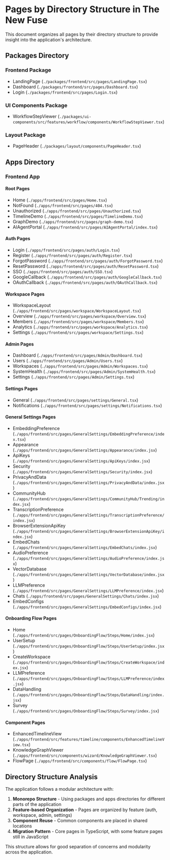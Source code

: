 # Pages by Directory Structure in The New Fuse

This document organizes all pages by their directory structure to provide insight into the application's architecture.

## Packages Directory

### Frontend Package
- LandingPage (`./packages/frontend/src/pages/LandingPage.tsx`)
- Dashboard (`./packages/frontend/src/pages/Dashboard.tsx`)
- Login (`./packages/frontend/src/pages/Login.tsx`)

### UI Components Package
- WorkflowStepViewer (`./packages/ui-components/src/features/workflow/components/WorkflowStepViewer.tsx`)

### Layout Package
- PageHeader (`./packages/layout/components/PageHeader.tsx`)

## Apps Directory

### Frontend App

#### Root Pages
- Home (`./apps/frontend/src/pages/Home.tsx`)
- NotFound (`./apps/frontend/src/pages/404.tsx`)
- Unauthorized (`./apps/frontend/src/pages/Unauthorized.tsx`)
- TimelineDemo (`./apps/frontend/src/pages/TimelineDemo.tsx`)
- GraphDemo (`./apps/frontend/src/pages/graph-demo.tsx`)
- AIAgentPortal (`./apps/frontend/src/pages/AIAgentPortal/index.tsx`)

#### Auth Pages
- Login (`./apps/frontend/src/pages/auth/Login.tsx`)
- Register (`./apps/frontend/src/pages/auth/Register.tsx`)
- ForgotPassword (`./apps/frontend/src/pages/auth/ForgotPassword.tsx`)
- ResetPassword (`./apps/frontend/src/pages/auth/ResetPassword.tsx`)
- SSO (`./apps/frontend/src/pages/auth/SSO.tsx`)
- GoogleCallback (`./apps/frontend/src/pages/auth/GoogleCallback.tsx`)
- OAuthCallback (`./apps/frontend/src/pages/auth/OAuthCallback.tsx`)

#### Workspace Pages
- WorkspaceLayout (`./apps/frontend/src/pages/workspace/WorkspaceLayout.tsx`)
- Overview (`./apps/frontend/src/pages/workspace/Overview.tsx`)
- Members (`./apps/frontend/src/pages/workspace/Members.tsx`)
- Analytics (`./apps/frontend/src/pages/workspace/Analytics.tsx`)
- Settings (`./apps/frontend/src/pages/workspace/Settings.tsx`)

#### Admin Pages
- Dashboard (`./apps/frontend/src/pages/Admin/Dashboard.tsx`)
- Users (`./apps/frontend/src/pages/Admin/Users.tsx`)
- Workspaces (`./apps/frontend/src/pages/Admin/Workspaces.tsx`)
- SystemHealth (`./apps/frontend/src/pages/Admin/SystemHealth.tsx`)
- Settings (`./apps/frontend/src/pages/Admin/Settings.tsx`)

#### Settings Pages
- General (`./apps/frontend/src/pages/settings/General.tsx`)
- Notifications (`./apps/frontend/src/pages/settings/Notifications.tsx`)

#### General Settings Pages
- EmbeddingPreference (`./apps/frontend/src/pages/GeneralSettings/EmbeddingPreference/index.tsx`)
- Appearance (`./apps/frontend/src/pages/GeneralSettings/Appearance/index.jsx`)
- ApiKeys (`./apps/frontend/src/pages/GeneralSettings/ApiKeys/index.jsx`)
- Security (`./apps/frontend/src/pages/GeneralSettings/Security/index.jsx`)
- PrivacyAndData (`./apps/frontend/src/pages/GeneralSettings/PrivacyAndData/index.jsx`)
- CommunityHub (`./apps/frontend/src/pages/GeneralSettings/CommunityHub/Trending/index.jsx`)
- TranscriptionPreference (`./apps/frontend/src/pages/GeneralSettings/TranscriptionPreference/index.jsx`)
- BrowserExtensionApiKey (`./apps/frontend/src/pages/GeneralSettings/BrowserExtensionApiKey/index.jsx`)
- EmbedChats (`./apps/frontend/src/pages/GeneralSettings/EmbedChats/index.jsx`)
- AudioPreference (`./apps/frontend/src/pages/GeneralSettings/AudioPreference/index.jsx`)
- VectorDatabase (`./apps/frontend/src/pages/GeneralSettings/VectorDatabase/index.jsx`)
- LLMPreference (`./apps/frontend/src/pages/GeneralSettings/LLMPreference/index.jsx`)
- Chats (`./apps/frontend/src/pages/GeneralSettings/Chats/index.jsx`)
- EmbedConfigs (`./apps/frontend/src/pages/GeneralSettings/EmbedConfigs/index.jsx`)

#### Onboarding Flow Pages
- Home (`./apps/frontend/src/pages/OnboardingFlow/Steps/Home/index.jsx`)
- UserSetup (`./apps/frontend/src/pages/OnboardingFlow/Steps/UserSetup/index.jsx`)
- CreateWorkspace (`./apps/frontend/src/pages/OnboardingFlow/Steps/CreateWorkspace/index.jsx`)
- LLMPreference (`./apps/frontend/src/pages/OnboardingFlow/Steps/LLMPreference/index.jsx`)
- DataHandling (`./apps/frontend/src/pages/OnboardingFlow/Steps/DataHandling/index.jsx`)
- Survey (`./apps/frontend/src/pages/OnboardingFlow/Steps/Survey/index.jsx`)

#### Component Pages
- EnhancedTimelineView (`./apps/frontend/src/features/timeline/components/EnhancedTimelineView.tsx`)
- KnowledgeGraphViewer (`./apps/frontend/src/components/wizard/KnowledgeGraphViewer.tsx`)
- FlowPage (`./apps/frontend/src/components/flow/FlowPage.tsx`)

## Directory Structure Analysis

The application follows a modular architecture with:

1. **Monorepo Structure** - Using packages and apps directories for different parts of the application
2. **Feature-based Organization** - Pages are organized by feature (auth, workspace, admin, settings)
3. **Component Reuse** - Common components are placed in shared locations
4. **Migration Pattern** - Core pages in TypeScript, with some feature pages still in JavaScript

This structure allows for good separation of concerns and modularity across the application.